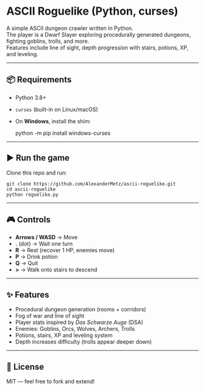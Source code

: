 # ASCII Roguelike (Python, curses)

A simple ASCII dungeon crawler written in Python.  
The player is a Dwarf Slayer exploring procedurally generated dungeons, fighting goblins, trolls, and more.  
Features include line of sight, depth progression with stairs, potions, XP, and leveling.

---

## 📦 Requirements

- Python 3.8+  
- `curses` (built-in on Linux/macOS)  
- On **Windows**, install the shim:

    python -m pip install windows-curses

---

## ▶️ Run the game

Clone this repo and run:

    git clone https://github.com/AlexanderMetz/ascii-roguelike.git
    cd ascii-roguelike
    python roguelike.py

---

## 🎮 Controls

- **Arrows / WASD** → Move  
- **.** (dot) → Wait one turn  
- **R** → Rest (recover 1 HP, enemies move)  
- **P** → Drink potion  
- **Q** → Quit  
- **>** → Walk onto stairs to descend  

---

## ✨ Features

- Procedural dungeon generation (rooms + corridors)  
- Fog of war and line of sight  
- Player stats inspired by *Das Schwarze Auge* (DSA)  
- Enemies: Goblins, Orcs, Wolves, Archers, Trolls  
- Potions, stairs, XP and leveling system  
- Depth increases difficulty (trolls appear deeper down)  

---

## 📜 License

MIT — feel free to fork and extend!
